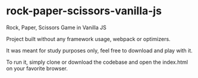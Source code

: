 # rock-paper-scissors-vanilla-js
Rock, Paper, Scissors Game in Vanilla JS

Project built without any framework usage, webpack or optimizers.

It was meant for study purposes only, feel free to download and play with it.

To run it, simply clone or download the codebase and open the index.html on your favorite browser.
